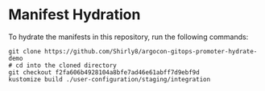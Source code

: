 # Manifest Hydration

To hydrate the manifests in this repository, run the following commands:

```shell
git clone https://github.com/Shirly8/argocon-gitops-promoter-hydrate-demo
# cd into the cloned directory
git checkout f2fa606b4928104a8bfe7ad46e61abff7d9ebf9d
kustomize build ./user-configuration/staging/integration
```
